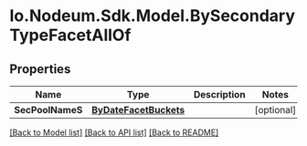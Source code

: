 # Io.Nodeum.Sdk.Model.BySecondaryTypeFacetAllOf
## Properties

Name | Type | Description | Notes
------------ | ------------- | ------------- | -------------
**SecPoolNameS** | [**ByDateFacetBuckets**](ByDateFacetBuckets.md) |  | [optional] 

[[Back to Model list]](../README.md#documentation-for-models) [[Back to API list]](../README.md#documentation-for-api-endpoints) [[Back to README]](../README.md)

